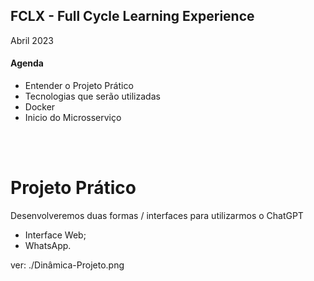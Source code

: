 ## FCLX - Full Cycle Learning Experience
Abril 2023

#### Agenda
- Entender o Projeto Prático
- Tecnologias que serão utilizadas
- Docker
- Inicio do Microsserviço

<br /><br />

# Projeto Prático
Desenvolveremos duas formas / interfaces para utilizarmos o ChatGPT
- Interface Web;
- WhatsApp.

ver: ./Dinâmica-Projeto.png
